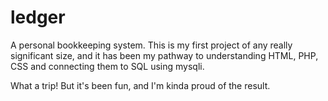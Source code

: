 # ledger
A personal bookkeeping system.
This is my first project of any really significant size,
and it has been my pathway to understanding HTML, PHP, CSS
and connecting them to SQL using mysqli.

What a trip!  But it's been fun, and I'm kinda proud of the result.
